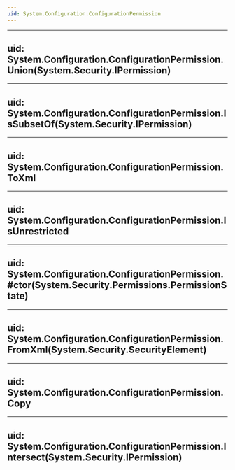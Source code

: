 ```yaml
---
uid: System.Configuration.ConfigurationPermission
---
```


---
uid: System.Configuration.ConfigurationPermission.Union(System.Security.IPermission)
---

---
uid: System.Configuration.ConfigurationPermission.IsSubsetOf(System.Security.IPermission)
---

---
uid: System.Configuration.ConfigurationPermission.ToXml
---

---
uid: System.Configuration.ConfigurationPermission.IsUnrestricted
---

---
uid: System.Configuration.ConfigurationPermission.#ctor(System.Security.Permissions.PermissionState)
---

---
uid: System.Configuration.ConfigurationPermission.FromXml(System.Security.SecurityElement)
---

---
uid: System.Configuration.ConfigurationPermission.Copy
---

---
uid: System.Configuration.ConfigurationPermission.Intersect(System.Security.IPermission)
---

